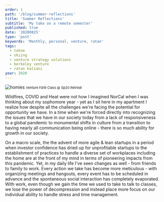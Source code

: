 ```yaml
---
order: 1
path: '/blog/summer-reflections'
title: 'Summer Reflections'
subtitle: 'My take on a remote semester'
published: true
date: '20200825'
type: 'post'
keywords: 'Monthly, personal, venture, ratan'
tags:
  - tahoe
  - skiing
  - venture strategy solutions
  - berkeley venture
  - ratan kaliani
year: 2020
---
```


![homies](homies.JPG '@ratan')
<span style="font-size: 11px;">Venture Fa19 Class @ Sp20 Retreat</span>

Wildfires, COVID and Heat were not how I imagined NorCal when I was thinking about my sophomore year - yet as I sit here in my apartment I realize how despite all the challenges we're facing the potential for opportunity we have. In a time when we're forced directly into recognizing the issues that we have in our society today from a lack of responsiveness to a global pandemic to monumental shifts in culture from a transition to having nearly all communication being online - there is so much ability for growth in our society. 

On a macro scale, the the advent of more agile & lean startups in a period when investor confidence has dried up for unprofitable startups to the establishment of practices to handle a diverse set of workplaces including the home are at the front of my mind in terms of pioneering impacts from this pandemic. Yet, in my daily life I've seen changes as well - from friends to family to work. Every action we take has become more meticulous - with organizing meetings and hangouts, every event has to be scheduled in advance and the spontaneous social interaction has completely evaporated. With work, even though we gain the time we used to take to talk to classes, we lose the power of decompression and instead place more focus on our individual ability to handle stress and time management.